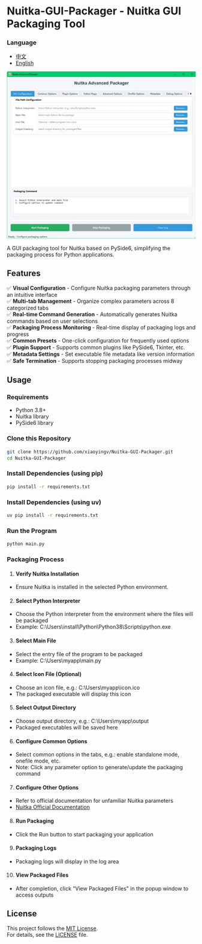# Nuitka-GUI-Packager - Nuitka GUI Packaging Tool
### Language
* [中文](README_ZH.md)
* [English](README.md)

![Interface Screenshot](docs/images/sc_en.png)

A GUI packaging tool for Nuitka based on PySide6, simplifying the packaging process for Python applications.

## Features

✅ **Visual Configuration** - Configure Nuitka packaging parameters through an intuitive interface  
✅ **Multi-tab Management** - Organize complex parameters across 8 categorized tabs  
✅ **Real-time Command Generation** - Automatically generates Nuitka commands based on user selections  
✅ **Packaging Process Monitoring** - Real-time display of packaging logs and progress  
✅ **Common Presets** - One-click configuration for frequently used options  
✅ **Plugin Support** - Supports common plugins like PySide6, Tkinter, etc.  
✅ **Metadata Settings** - Set executable file metadata like version information  
✅ **Safe Termination** - Supports stopping packaging processes midway  

## Usage

### Requirements
- Python 3.8+
- Nuitka library
- PySide6 library

### Clone this Repository
```bash
git clone https://github.com/xiaoyingv/Nuitka-GUI-Packager.git
cd Nuitka-GUI-Packager
```

### Install Dependencies (using pip)
```bash
pip install -r requirements.txt
```

### Install Dependencies (using uv)
```bash
uv pip install -r requirements.txt
```

### Run the Program
```bash
python main.py
```

### Packaging Process

1. #### Verify Nuitka Installation
* Ensure Nuitka is installed in the selected Python environment.

2. #### Select Python Interpreter
* Choose the Python interpreter from the environment where the files will be packaged
* Example: C:\Users\install\Python\Python38\Scripts\python.exe

3. #### Select Main File
* Select the entry file of the program to be packaged
* Example: C:\Users\myapp\main.py

4. #### Select Icon File (Optional)
* Choose an icon file, e.g.: C:\Users\myapp\icon.ico
* The packaged executable will display this icon

5. #### Select Output Directory
* Choose output directory, e.g.: C:\Users\myapp\output
* Packaged executables will be saved here

6. #### Configure Common Options
* Select common options in the tabs, e.g.: enable standalone mode, onefile mode, etc.
* Note: Click any parameter option to generate/update the packaging command

7. #### Configure Other Options
* Refer to official documentation for unfamiliar Nuitka parameters
* [Nuitka Official Documentation](https://nuitka.net/user-documentation/)

8. #### Run Packaging
* Click the Run button to start packaging your application

9. #### Packaging Logs
* Packaging logs will display in the log area

10. #### View Packaged Files
* After completion, click "View Packaged Files" in the popup window to access outputs

## License

This project follows the [MIT License](https://opensource.org/licenses/MIT).  
For details, see the [LICENSE](LICENSE) file.